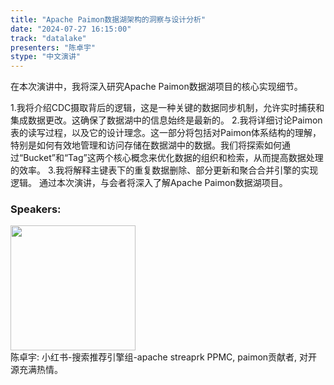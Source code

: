 ```yaml
---
title: "Apache Paimon数据湖架构的洞察与设计分析"
date: "2024-07-27 16:15:00" 
track: "datalake"
presenters: "陈卓宇"
stype: "中文演讲"
---
```

在本次演讲中，我将深入研究Apache Paimon数据湖项目的核心实现细节。

1.我将介绍CDC摄取背后的逻辑，这是一种关键的数据同步机制，允许实时捕获和集成数据更改。这确保了数据湖中的信息始终是最新的。
2.我将详细讨论Paimon表的读写过程，以及它的设计理念。这一部分将包括对Paimon体系结构的理解，特别是如何有效地管理和访问存储在数据湖中的数据。我们将探索如何通过“Bucket”和“Tag”这两个核心概念来优化数据的组织和检索，从而提高数据处理的效率。
3.我将解释主键表下的重复数据删除、部分更新和聚合合并引擎的实现逻辑。
通过本次演讲，与会者将深入了解Apache Paimon数据湖项目。
 ### Speakers: 
 <img src="https://sessionize.com/image/02dd-400o400o1-7DUy7qsWmHeqnmXRx1ghWQ.jpg" width="200" /><br>陈卓宇: 小红书-搜索推荐引擎组-apache streaprk PPMC, paimon贡献者, 对开源充满热情。
 <br><br>